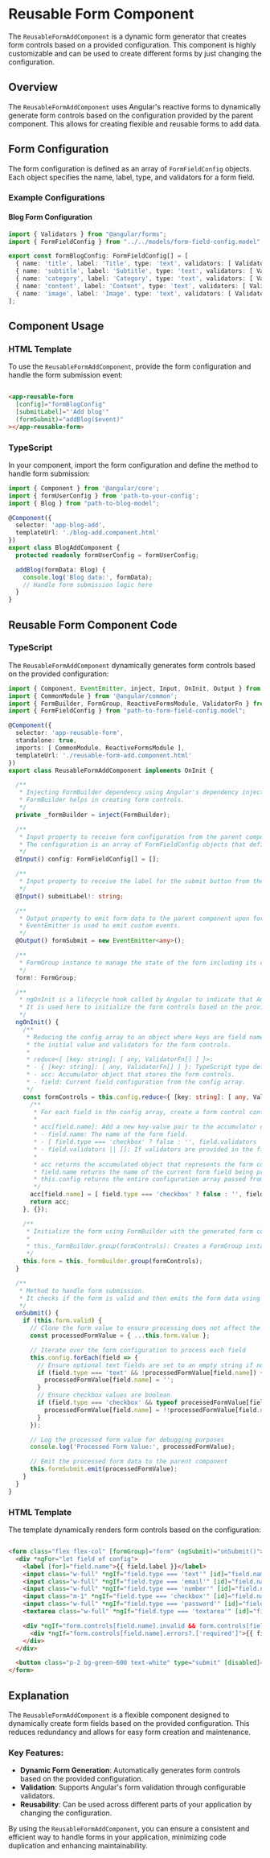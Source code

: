 # Reusable Form Component

The `ReusableFormAddComponent` is a dynamic form generator that creates form controls based on a provided configuration. This component is highly customizable and can be used to create different forms by just changing the configuration.

## Overview

The `ReusableFormAddComponent` uses Angular's reactive forms to dynamically generate form controls based on the configuration provided by the parent component. This allows for creating flexible and reusable forms to add data.

## Form Configuration

The form configuration is defined as an array of `FormFieldConfig` objects. Each object specifies the name, label, type, and validators for a form field.

### Example Configurations

#### Blog Form Configuration

```typescript
import { Validators } from "@angular/forms";
import { FormFieldConfig } from "../../models/form-field-config.model";

export const formBlogConfig: FormFieldConfig[] = [
  { name: 'title', label: 'Title', type: 'text', validators: [ Validators.required ] },
  { name: 'subtitle', label: 'Subtitle', type: 'text', validators: [ Validators.required ] },
  { name: 'category', label: 'Category', type: 'text', validators: [ Validators.required ] },
  { name: 'content', label: 'Content', type: 'text', validators: [ Validators.required, Validators.minLength(10) ] },
  { name: 'image', label: 'Image', type: 'text', validators: [ Validators.required ] }
];
```

## Component Usage

### HTML Template

To use the `ReusableFormAddComponent`, provide the form configuration and handle the form submission event:

```html

<app-reusable-form
  [config]="formBlogConfig"
  [submitLabel]="'Add blog'"
  (formSubmit)="addBlog($event)"
></app-reusable-form>
```

### TypeScript

In your component, import the form configuration and define the method to handle form submission:

```typescript
import { Component } from '@angular/core';
import { formUserConfig } from 'path-to-your-config';
import { Blog } from "path-to-blog-model";

@Component({
  selector: 'app-blog-add',
  templateUrl: './blog-add.component.html'
})
export class BlogAddComponent {
  protected readonly formUserConfig = formUserConfig;

  addBlog(formData: Blog) {
    console.log('Blog data:', formData);
    // Handle form submission logic here
  }
}
```

## Reusable Form Component Code

### TypeScript

The `ReusableFormAddComponent` dynamically generates form controls based on the provided configuration:

```typescript
import { Component, EventEmitter, inject, Input, OnInit, Output } from '@angular/core';
import { CommonModule } from '@angular/common';
import { FormBuilder, FormGroup, ReactiveFormsModule, ValidatorFn } from '@angular/forms';
import { FormFieldConfig } from "path-to-form-field-config.model";

@Component({
  selector: 'app-reusable-form',
  standalone: true,
  imports: [ CommonModule, ReactiveFormsModule ],
  templateUrl: './reusable-form-add.component.html'
})
export class ReusableFormAddComponent implements OnInit {

  /**
   * Injecting FormBuilder dependency using Angular's dependency injection mechanism.
   * FormBuilder helps in creating form controls.
   */
  private _formBuilder = inject(FormBuilder);

  /**
   * Input property to receive form configuration from the parent component.
   * The configuration is an array of FormFieldConfig objects that define the form fields.
   */
  @Input() config: FormFieldConfig[] = [];

  /**
   * Input property to receive the label for the submit button from the parent component.
   */
  @Input() submitLabel!: string;

  /**
   * Output property to emit form data to the parent component upon form submission.
   * EventEmitter is used to emit custom events.
   */
  @Output() formSubmit = new EventEmitter<any>();

  /**
   * FormGroup instance to manage the state of the form including its controls, their values, and their validity.
   */
  form!: FormGroup;

  /**
   * ngOnInit is a lifecycle hook called by Angular to indicate that Angular is done creating the component.
   * It is used here to initialize the form controls based on the provided configuration.
   */
  ngOnInit() {
    /**
     * Reducing the config array to an object where keys are field names and values are arrays containing
     * the initial value and validators for the form controls.
     *
     * reduce<{ [key: string]: [ any, ValidatorFn[] ] }>:
     * - { [key: string]: [ any, ValidatorFn[] ] }: TypeScript type definition for the accumulator object.
     * - acc: Accumulator object that stores the form controls.
     * - field: Current field configuration from the config array.
     */
    const formControls = this.config.reduce<{ [key: string]: [ any, ValidatorFn[] ] }>((acc, field) => {
      /**
       * For each field in the config array, create a form control configuration.
       *
       * acc[field.name]: Add a new key-value pair to the accumulator object.
       * - field.name: The name of the form field.
       * - [ field.type === 'checkbox' ? false : '', field.validators || [] ]: Array containing the initial value (false for checkboxes and empty string for others) and the validators.
       * - field.validators || []: If validators are provided in the field configuration, use them; otherwise, use an empty array.
       *
       * acc returns the accumulated object that represents the form controls configuration.
       * field.name returns the name of the current form field being processed.
       * this.config returns the entire configuration array passed from the parent component.
       */
      acc[field.name] = [ field.type === 'checkbox' ? false : '', field.validators || [] ];
      return acc;
    }, {});

    /**
     * Initialize the form using FormBuilder with the generated form controls.
     *
     * this._formBuilder.group(formControls): Creates a FormGroup instance using the form controls configuration.
     */
    this.form = this._formBuilder.group(formControls);
  }

  /**
   * Method to handle form submission.
   * It checks if the form is valid and then emits the form data using the formSubmit EventEmitter.
   */
  onSubmit() {
    if (this.form.valid) {
      // Clone the form value to ensure processing does not affect the original form value.
      const processedFormValue = { ...this.form.value };

      // Iterate over the form configuration to process each field
      this.config.forEach(field => {
        // Ensure optional text fields are set to an empty string if no input is provided
        if (field.type === 'text' && !processedFormValue[field.name]) {
          processedFormValue[field.name] = '';
        }
        // Ensure checkbox values are boolean
        if (field.type === 'checkbox' && typeof processedFormValue[field.name] !== 'boolean') {
          processedFormValue[field.name] = !!processedFormValue[field.name];
        }
      });

      // Log the processed form value for debugging purposes
      console.log('Processed Form Value:', processedFormValue);

      // Emit the processed form data to the parent component
      this.formSubmit.emit(processedFormValue);
    }
  }
}
```

### HTML Template

The template dynamically renders form controls based on the configuration:

```html

<form class="flex flex-col" [formGroup]="form" (ngSubmit)="onSubmit()">
  <div *ngFor="let field of config">
    <label [for]="field.name">{{ field.label }}</label>
    <input class="w-full" *ngIf="field.type === 'text'" [id]="field.name" [formControlName]="field.name" [type]="field.type">
    <input class="w-full" *ngIf="field.type === 'email'" [id]="field.name" [formControlName]="field.name" [type]="field.type">
    <input class="w-full" *ngIf="field.type === 'number'" [id]="field.name" [formControlName]="field.name" [type]="field.type">
    <input class="m-1" *ngIf="field.type === 'checkbox'" [id]="field.name" [formControlName]="field.name" [type]="field.type">
    <input class="w-full" *ngIf="field.type === 'password'" [id]="field.name" [formControlName]="field.name" [type]="field.type">
    <textarea class="w-full" *ngIf="field.type === 'textarea'" [id]="field.name" [formControlName]="field.name"></textarea>

    <div *ngIf="form.controls[field.name].invalid && form.controls[field.name].touched">
      <div *ngIf="form.controls[field.name].errors?.['required']">{{ field.label }} is required</div>
    </div>
  </div>

  <button class="p-2 bg-green-600 text-white" type="submit" [disabled]="form.invalid">{{ submitLabel }}</button>
</form>
```

## Explanation

The `ReusableFormAddComponent` is a flexible component designed to dynamically create form fields based on the provided configuration. This reduces redundancy and allows for easy form creation and maintenance.

### Key Features:

- **Dynamic Form Generation**: Automatically generates form controls based on the provided configuration.
- **Validation**: Supports Angular's form validation through configurable validators.
- **Reusability**: Can be used across different parts of your application by changing the configuration.

By using the `ReusableFormAddComponent`, you can ensure a consistent and efficient way to handle forms in your application, minimizing code duplication and enhancing maintainability.
